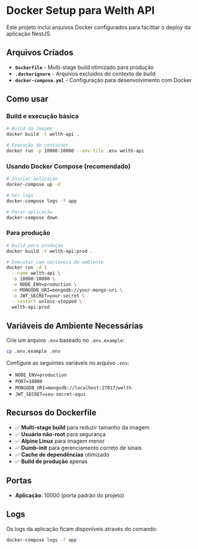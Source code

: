 # Docker Setup para Welth API

Este projeto inclui arquivos Docker configurados para facilitar o deploy da aplicação NestJS.

## Arquivos Criados

- **`Dockerfile`** - Multi-stage build otimizado para produção
- **`.dockerignore`** - Arquivos excluídos do contexto de build
- **`docker-compose.yml`** - Configuração para desenvolvimento com Docker

## Como usar

### Build e execução básica

```bash
# Build da imagem
docker build -t welth-api .

# Execução do container
docker run -p 10000:10000 --env-file .env welth-api
```

### Usando Docker Compose (recomendado)

```bash
# Iniciar aplicação
docker-compose up -d

# Ver logs
docker-compose logs -f app

# Parar aplicação
docker-compose down
```

### Para produção

```bash
# Build para produção
docker build -t welth-api:prod .

# Executar com variáveis de ambiente
docker run -d \
  --name welth-api \
  -p 10000:10000 \
  -e NODE_ENV=production \
  -e MONGODB_URI=mongodb://your-mongo-uri \
  -e JWT_SECRET=your-secret \
  --restart unless-stopped \
  welth-api:prod
```

## Variáveis de Ambiente Necessárias

Crie um arquivo `.env` baseado no `.env.example`:

```bash
cp .env.example .env
```

Configure as seguintes variáveis no arquivo `.env`:

- `NODE_ENV=production`
- `PORT=10000`
- `MONGODB_URI=mongodb://localhost:27017/welth`
- `JWT_SECRET=seu-secret-aqui`

## Recursos do Dockerfile

- ✅ **Multi-stage build** para reduzir tamanho da imagem
- ✅ **Usuário não-root** para segurança
- ✅ **Alpine Linux** para imagem menor
- ✅ **Dumb-init** para gerenciamento correto de sinais
- ✅ **Cache de dependências** otimizado
- ✅ **Build de produção** apenas

## Portas

- **Aplicação**: 10000 (porta padrão do projeto)

## Logs

Os logs da aplicação ficam disponíveis através do comando:

```bash
docker-compose logs -f app
```

